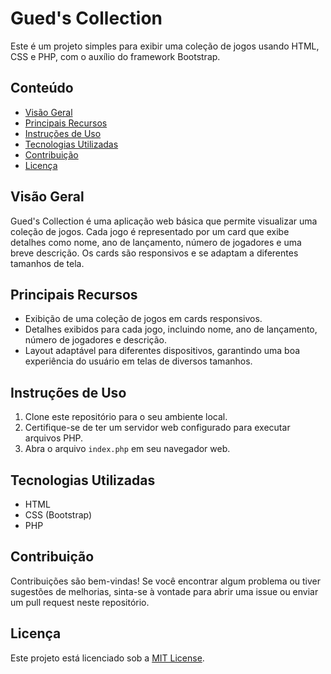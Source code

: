 # Gued's Collection

Este é um projeto simples para exibir uma coleção de jogos usando HTML, CSS e PHP, com o auxílio do framework Bootstrap.

## Conteúdo

- [Visão Geral](#visão-geral)
- [Principais Recursos](#principais-recursos)
- [Instruções de Uso](#instruções-de-uso)
- [Tecnologias Utilizadas](#tecnologias-utilizadas)
- [Contribuição](#contribuição)
- [Licença](#licença)

## Visão Geral

Gued's Collection é uma aplicação web básica que permite visualizar uma coleção de jogos. Cada jogo é representado por um card que exibe detalhes como nome, ano de lançamento, número de jogadores e uma breve descrição. Os cards são responsivos e se adaptam a diferentes tamanhos de tela.

## Principais Recursos

- Exibição de uma coleção de jogos em cards responsivos.
- Detalhes exibidos para cada jogo, incluindo nome, ano de lançamento, número de jogadores e descrição.
- Layout adaptável para diferentes dispositivos, garantindo uma boa experiência do usuário em telas de diversos tamanhos.

## Instruções de Uso

1. Clone este repositório para o seu ambiente local.
2. Certifique-se de ter um servidor web configurado para executar arquivos PHP.
3. Abra o arquivo `index.php` em seu navegador web.

## Tecnologias Utilizadas

- HTML
- CSS (Bootstrap)
- PHP

## Contribuição

Contribuições são bem-vindas! Se você encontrar algum problema ou tiver sugestões de melhorias, sinta-se à vontade para abrir uma issue ou enviar um pull request neste repositório.

## Licença

Este projeto está licenciado sob a [MIT License](LICENSE).
